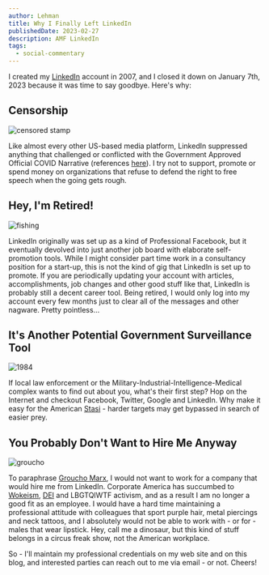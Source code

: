 ```yaml
---
author: Lehman
title: Why I Finally Left LinkedIn
publishedDate: 2023-02-27
description: AMF LinkedIn
tags:
  - social-commentary
---
```


I created my [LinkedIn](https://www.linkedin.com/) account in 2007, and I closed it down on January 7th, 2023 because it was time to say goodbye. Here's why:

## Censorship

![censored stamp](@/assets/images/posts/censored_stamp-1.jpg)

Like almost every other US-based media platform, LinkedIn suppressed anything that challenged or conflicted with the Government Approved Official COVID Narrative (references [here](https://brownstone.org/?s=linkedin)). I try not to support, promote or spend money on organizations that refuse to defend the right to free speech when the going gets rough.

## Hey, I'm Retired!

![fishing](@/assets/images/posts/norheimsund_age_retired_fishing.jpg)

LinkedIn originally was set up as a kind of Professional Facebook, but it eventually devolved into just another job board with elaborate self-promotion tools. While I might consider part time work in a consultancy position for a start-up, this is not the kind of gig that LinkedIn is set up to promote. If you are periodically updating your account with articles, accomplishments, job changes and other good stuff like that, LinkedIn is probably still a decent career tool. Being retired, I would only log into my account every few months just to clear all of the messages and other nagware. Pretty pointless...

## It's Another Potential Government Surveillance Tool

![1984](@/assets/images/posts/1984_png.jpg)

If local law enforcement or the Military-Industrial-Intelligence-Medical complex wants to find out about you, what's their first step? Hop on the Internet and checkout Facebook, Twitter, Google and LinkedIn. Why make it easy for the American [Stasi](https://en.wikipedia.org/wiki/Stasi) - harder targets may get bypassed in search of easier prey.

## You Probably Don't Want to Hire Me Anyway

![groucho](@/assets/images/posts/groucho_marx_vaudeville_comedian.jpg)

To paraphrase [Groucho Marx](https://en.wikiquote.org/wiki/Groucho_Marx), I would not want to work for a company that would hire me from LinkedIn. Corporate America has succumbed to [Wokeism](https://www.urbandictionary.com/define.php?term=Wokeism), [DEI](https://en.wikipedia.org/wiki/Diversity,_equity,_and_inclusion) and LBGTQIWTF activism, and as a result I am no longer a good fit as an employee. I would have a hard time maintaining a professional attitude with colleagues that sport purple hair, metal piercings and neck tattoos, and I absolutely would not be able to work with - or for - males that wear lipstick. Hey, call me a dinosaur, but this kind of stuff belongs in a circus freak show, not the American workplace.

So - I'll maintain my professional credentials on my web site and on this blog, and interested parties can reach out to me via email - or not. Cheers!
